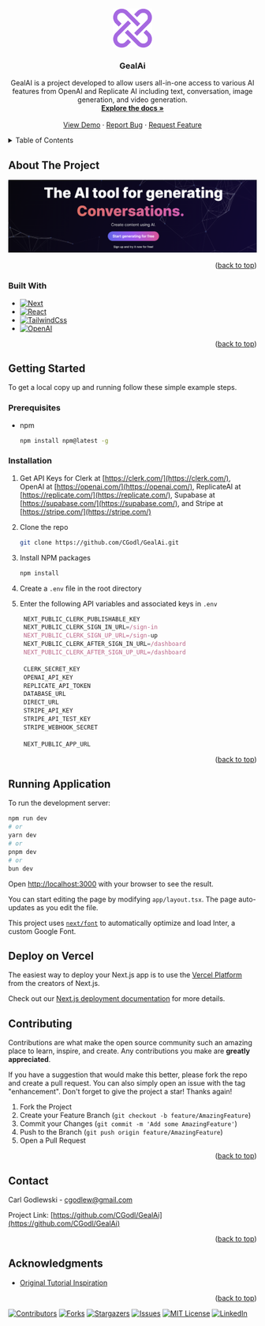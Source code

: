 


<!-- Improved compatibility of back to top link: See: https://github.com/othneildrew/Best-README-Template/pull/73 -->
<a id="readme-top"></a>
<!--
*** Thanks for checking out the Best-README-Template. If you have a suggestion
*** that would make this better, please fork the repo and create a pull request
*** or simply open an issue with the tag "enhancement".
*** Don't forget to give the project a star!
*** Thanks again! Now go create something AMAZING! :D
-->



<!-- PROJECT SHIELDS -->
<!--
*** I'm using markdown "reference style" links for readability.
*** Reference links are enclosed in brackets [ ] instead of parentheses ( ).
*** See the bottom of this document for the declaration of the reference variables
*** for contributors-url, forks-url, etc. This is an optional, concise syntax you may use.
*** https://www.markdownguide.org/basic-syntax/#reference-style-links
-->




<!-- PROJECT LOGO -->
<br />
<div align="center">
  <a href="https://github.com/CGodl/GealAi">
    <img src="public/logo.png" alt="Logo" width="80" height="80">
  </a>

<h3 align="center">GealAi</h3>

  <p align="center">
    GealAI is a project developed to allow users all-in-one access to various AI features from OpenAI and Replicate AI including text, conversation, image generation, and video generation.
    <br />
    <a href="https://github.com/CGodl/GealAi"><strong>Explore the docs »</strong></a>
    <br />
    <br />
    <a href="https://github.com/CGodl/GealAi">View Demo</a>
    ·
    <a href="https://github.com/CGodl/GealAi/issues/new?labels=bug&template=bug-report---.md">Report Bug</a>
    ·
    <a href="https://github.com/CGodl/GealAi/issues/new?labels=enhancement&template=feature-request---.md">Request Feature</a>
  </p>
</div>



<!-- TABLE OF CONTENTS -->
<details>
  <summary>Table of Contents</summary>
  <ol>
    <li>
      <a href="#about-the-project">About The Project</a>
      <ul>
        <li><a href="#built-with">Built With</a></li>
      </ul>
    </li>
    <li>
      <a href="#getting-started">Getting Started</a>
      <ul>
        <li><a href="#prerequisites">Prerequisites</a></li>
        <li><a href="#installation">Installation</a></li>
      </ul>
    </li>
    <li><a href="#usage">Usage</a></li>
    <li><a href="#contributing">Contributing</a></li>
    <li><a href="#license">License</a></li>
    <li><a href="#contact">Contact</a></li>
    <li><a href="#acknowledgments">Acknowledgments</a></li>
  </ol>
</details>



<!-- ABOUT THE PROJECT -->
## About The Project

[![Product Name Screen Shot][product-screenshot]](https://gael-ai.vercel.app/)

<p align="right">(<a href="#readme-top">back to top</a>)</p>



### Built With

* [![Next][Next.js]][Next-url]
* [![React][React.js]][React-url]
* [![TailwindCss][Tailwindscss.com]][TailwindCss-url]
* [![OpenAI][OpenAi.com]][OpenAI-url]

<p align="right">(<a href="#readme-top">back to top</a>)</p>



<!-- GETTING STARTED -->
## Getting Started

To get a local copy up and running follow these simple example steps.

### Prerequisites

* npm
  ```sh
  npm install npm@latest -g
  ```

### Installation

1. Get API Keys for Clerk at [https://clerk.com/](https://clerk.com/), OpenAI at [https://openai.com/](https://openai.com/), ReplicateAI at [https://replicate.com/](https://replicate.com/), Supabase at [https://supabase.com/](https://supabase.com/), and Stripe at [https://stripe.com/](https://stripe.com/)
2. Clone the repo
   ```sh
   git clone https://github.com/CGodl/GealAi.git
   ```
3. Install NPM packages
   ```sh
   npm install
   ```
4. Create a `.env` file in the root directory

5. Enter the following API variables and associated keys in `.env`
   ```js
    NEXT_PUBLIC_CLERK_PUBLISHABLE_KEY
    NEXT_PUBLIC_CLERK_SIGN_IN_URL=/sign-in
    NEXT_PUBLIC_CLERK_SIGN_UP_URL=/sign-up
    NEXT_PUBLIC_CLERK_AFTER_SIGN_IN_URL=/dashboard
    NEXT_PUBLIC_CLERK_AFTER_SIGN_UP_URL=/dashboard

    CLERK_SECRET_KEY
    OPENAI_API_KEY
    REPLICATE_API_TOKEN
    DATABASE_URL
    DIRECT_URL
    STRIPE_API_KEY
    STRIPE_API_TEST_KEY
    STRIPE_WEBHOOK_SECRET

    NEXT_PUBLIC_APP_URL
   ```

<p align="right">(<a href="#readme-top">back to top</a>)</p>

## Running Application

To run the development server:

```bash
npm run dev
# or
yarn dev
# or
pnpm dev
# or
bun dev
```

Open [http://localhost:3000](http://localhost:3000) with your browser to see the result.

You can start editing the page by modifying `app/layout.tsx`. The page auto-updates as you edit the file.

This project uses [`next/font`](https://nextjs.org/docs/basic-features/font-optimization) to automatically optimize and load Inter, a custom Google Font.

## Deploy on Vercel

The easiest way to deploy your Next.js app is to use the [Vercel Platform](https://vercel.com/new?utm_medium=default-template&filter=next.js&utm_source=create-next-app&utm_campaign=create-next-app-readme) from the creators of Next.js.

Check out our [Next.js deployment documentation](https://nextjs.org/docs/deployment) for more details.

<!-- CONTRIBUTING -->
## Contributing

Contributions are what make the open source community such an amazing place to learn, inspire, and create. Any contributions you make are **greatly appreciated**.

If you have a suggestion that would make this better, please fork the repo and create a pull request. You can also simply open an issue with the tag "enhancement".
Don't forget to give the project a star! Thanks again!

1. Fork the Project
2. Create your Feature Branch (`git checkout -b feature/AmazingFeature`)
3. Commit your Changes (`git commit -m 'Add some AmazingFeature'`)
4. Push to the Branch (`git push origin feature/AmazingFeature`)
5. Open a Pull Request

<p align="right">(<a href="#readme-top">back to top</a>)</p>


<!-- CONTACT -->
## Contact

Carl Godlewski - cgodlew@gmail.com

Project Link: [https://github.com/CGodl/GealAi](https://github.com/CGodl/GealAi)

<p align="right">(<a href="#readme-top">back to top</a>)</p>



<!-- ACKNOWLEDGMENTS -->
## Acknowledgments

* [Original Tutorial Inspiration ](https://www.youtube.com/watch?v=ffJ38dBzrlY&list=PLt9Yvx4vNpSjgkKbfEa_XrmbfsOOdLrsI)

<p align="right">(<a href="#readme-top">back to top</a>)</p>


[![Contributors][contributors-shield]][contributors-url]
[![Forks][forks-shield]][forks-url]
[![Stargazers][stars-shield]][stars-url]
[![Issues][issues-shield]][issues-url]
[![MIT License][license-shield]][license-url]
[![LinkedIn][linkedin-shield]][linkedin-url]



<!-- MARKDOWN LINKS & IMAGES -->
<!-- https://www.markdownguide.org/basic-syntax/#reference-style-links -->
[contributors-shield]: https://img.shields.io/github/contributors/CGodl/GealAi.svg?style=for-the-badge
[contributors-url]: https://github.com/CGodl/GealAi/graphs/contributors
[forks-shield]: https://img.shields.io/github/forks/CGodl/GealAi.svg?style=for-the-badge
[forks-url]: https://github.com/CGodl/GealAi/network/members
[stars-shield]: https://img.shields.io/github/stars/CGodl/GealAi.svg?style=for-the-badge
[stars-url]: https://github.com/CGodl/GealAi/stargazers
[issues-shield]: https://img.shields.io/github/issues/CGodl/GealAi.svg?style=for-the-badge
[issues-url]: https://github.com/CGodl/GealAi/issues
[license-shield]: https://img.shields.io/github/license/CGodl/GealAi.svg?style=for-the-badge
[license-url]: https://github.com/CGodl/GealAi/blob/master/LICENSE.txt
[linkedin-shield]: https://img.shields.io/badge/-LinkedIn-black.svg?style=for-the-badge&logo=linkedin&colorB=555
[linkedin-url]: https://linkedin.com/in/carlgodlewski
[product-screenshot]: public/splashPageScreen.png
[Next.js]: https://img.shields.io/badge/next.js-000000?style=for-the-badge&logo=nextdotjs&logoColor=white
[Next-url]: https://nextjs.org/
[React.js]: https://img.shields.io/badge/React-20232A?style=for-the-badge&logo=react&logoColor=61DAFB
[React-url]: https://reactjs.org/
[Vue.js]: https://img.shields.io/badge/Vue.js-35495E?style=for-the-badge&logo=vuedotjs&logoColor=4FC08D
[Vue-url]: https://vuejs.org/
[Angular.io]: https://img.shields.io/badge/Angular-DD0031?style=for-the-badge&logo=angular&logoColor=white
[Angular-url]: https://angular.io/
[Svelte.dev]: https://img.shields.io/badge/Svelte-4A4A55?style=for-the-badge&logo=svelte&logoColor=FF3E00
[Svelte-url]: https://svelte.dev/
[Tailwindscss.com]: https://img.shields.io/badge/tailwindcss-0F172A?style=for-the-badge&logo=tailwindcss
[TailwindCss-url]: https://tailwindcss.com/
[OpenAI.com]: https://img.shields.io/badge/-OpenAI-412991?style=for-the-badge&logo=openai&logoColor=white
[OpenAI-url]: https://openai.com/



